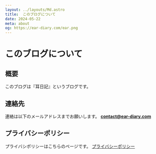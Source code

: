 ```yaml
---
layout: ../layouts/Md.astro
title:  このブログについて
date: 2024-05-22
meta: about
og: https://ear-diary.com/ear.png
---
```

# このブログについて
## 概要
このブログは『耳日記』というブログです。
## 連絡先
連絡は以下のメールアドレスまでお願いします。
**contact@ear-diary.com**
## プライバシーポリシー
プライバシポリシーはこちらのページです。
[プライバシーポリシー](https://ear-diary.com/privacy)
